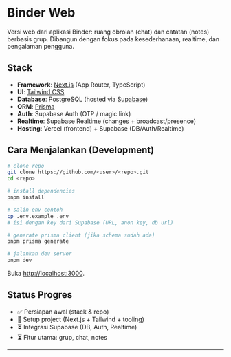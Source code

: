 # Binder Web

Versi web dari aplikasi Binder: ruang obrolan (chat) dan catatan (notes) berbasis grup.
Dibangun dengan fokus pada kesederhanaan, realtime, dan pengalaman pengguna.

## Stack

* **Framework**: [Next.js](https://nextjs.org/) (App Router, TypeScript)
* **UI**: [Tailwind CSS](https://tailwindcss.com/)
* **Database**: PostgreSQL (hosted via [Supabase](https://supabase.com/))
* **ORM**: [Prisma](https://www.prisma.io/)
* **Auth**: Supabase Auth (OTP / magic link)
* **Realtime**: Supabase Realtime (changes + broadcast/presence)
* **Hosting**: Vercel (frontend) + Supabase (DB/Auth/Realtime)

## Cara Menjalankan (Development)

```bash
# clone repo
git clone https://github.com/<user>/<repo>.git
cd <repo>

# install dependencies
pnpm install

# salin env contoh
cp .env.example .env
# isi dengan key dari Supabase (URL, anon key, db url)

# generate prisma client (jika schema sudah ada)
pnpm prisma generate

# jalankan dev server
pnpm dev
```

Buka [http://localhost:3000](http://localhost:3000).

## Status Progres

* ✅ Persiapan awal (stack & repo)
* 🔄 Setup project (Next.js + Tailwind + tooling)
* ⏳ Integrasi Supabase (DB, Auth, Realtime)
* ⏳ Fitur utama: grup, chat, notes

---